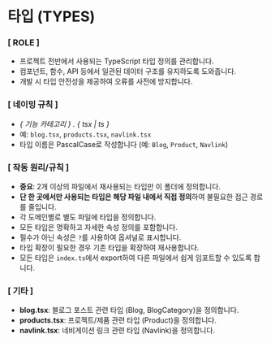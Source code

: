# 타입 (TYPES)

### **[ ROLE ]**

- 프로젝트 전반에서 사용되는 TypeScript 타입 정의를 관리합니다.
- 컴포넌트, 함수, API 등에서 일관된 데이터 구조를 유지하도록 도와줍니다.
- 개발 시 타입 안전성을 제공하여 오류를 사전에 방지합니다.

### **[ 네이밍 규칙 ]**

- _{ 기능 카테고리 } . { tsx | ts }_
- 예: `blog.tsx`, `products.tsx`, `navlink.tsx`
- 타입 이름은 PascalCase로 작성합니다 (예: `Blog`, `Product`, `Navlink`)

### **[ 작동 원리/규칙 ]**

- **중요**: 2개 이상의 파일에서 재사용되는 타입만 이 폴더에 정의합니다.
- **단 한 곳에서만 사용되는 타입은 해당 파일 내에서 직접 정의**하여 불필요한 접근 경로를 줄입니다.
- 각 도메인별로 별도 파일에 타입을 정의합니다.
- 모든 타입은 명확하고 자세한 속성 정의를 포함합니다.
- 필수가 아닌 속성은 `?`를 사용하여 옵셔널로 표시합니다.
- 타입 확장이 필요한 경우 기존 타입을 확장하여 재사용합니다.
- 모든 타입은 `index.ts`에서 export하여 다른 파일에서 쉽게 임포트할 수 있도록 합니다.

### **[ 기타 ]**

- **blog.tsx**: 블로그 포스트 관련 타입 (Blog, BlogCategory)을 정의합니다.
- **products.tsx**: 프로젝트/제품 관련 타입 (Product)을 정의합니다.
- **navlink.tsx**: 네비게이션 링크 관련 타입 (Navlink)을 정의합니다.
